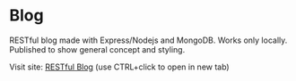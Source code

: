 # Blog

RESTful blog made with Express/Nodejs and MongoDB. Works only locally. Published to show general concept and styling.

Visit site: 
 <a href="https://danogo.github.io/RESTful-Blog/" target="_blank">RESTful Blog</a> (use CTRL+click to open in new tab)